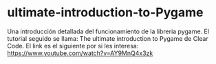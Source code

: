 # ultimate-introduction-to-Pygame
Una introducción detallada del funcionamiento de la libreria pygame. El tutorial seguido se llama: The ultimate introduction to Pygame de Clear Code.
El link es el siguiente por si les interesa: https://www.youtube.com/watch?v=AY9MnQ4x3zk
